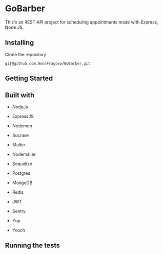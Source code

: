 # GoBarber

This's an REST API project for scheduling appointments made with Express, Node JS.


## Installing

Clone the repository

```
git@github.com:AnnaFragoso/GoBarber.git
```

## Getting Started

## Built with

* NodeJs

* ExpressJS

* Nodemon

* Sucrase

* Multer

* Nodemailer

* Sequelize

* Postgres

* MongoDB

* Redis

* JWT

* Sentry

* Yup

* Youch

## Running the tests

